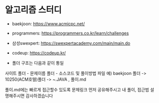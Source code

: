 # 알고리즘 스터디 

* baekjoon: https://www.acmicpc.net/
* programmers: https://programmers.co.kr/learn/challenges
* 삼성swexpert: https://swexpertacademy.com/main/main.do
* codeup: https://codeup.kr/



* 폴더 구조는 다음과 같이 통일
 
사이트 폴더 - 문제이름 폴더 - 소스코드 및 풀이방법 파일
예) baekjoon 폴더 -> 10250(ACM호텔)폴더 -> ~.JAVA , 풀이.md

풀이.md에는 빠르게 접근할수 있도록 문제링크 먼저 공유해주시고 내 풀이, 접근법 설명해주시면 감사하겠습니다 
